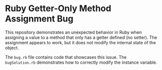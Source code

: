 # Ruby Getter-Only Method Assignment Bug

This repository demonstrates an unexpected behavior in Ruby when assigning a value to a method that only has a getter defined (no setter).  The assignment appears to work, but it does not modify the internal state of the object.

The `bug.rb` file contains code that showcases this issue. The `bugSolution.rb` demonstrates how to correctly modify the instance variable.